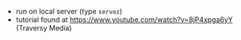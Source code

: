 - run on local server (type `servez`)
- tutorial found at https://www.youtube.com/watch?v=8jP4xpga6yY (Traversy Media)